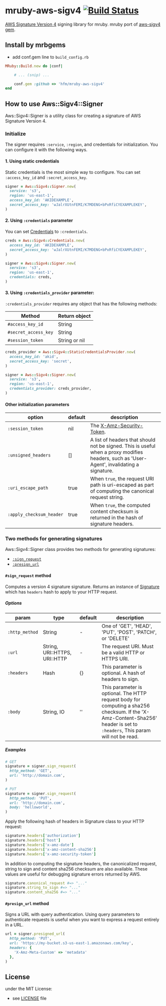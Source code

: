 # mruby-aws-sigv4 [![Build Status](https://travis-ci.org/hfm/mruby-aws-sigv4.svg?branch=master)](https://travis-ci.org/hfm/mruby-aws-sigv4)

[AWS Signature Version 4](https://docs.aws.amazon.com/general/latest/gr/signature-version-4.html) signing library for mruby. mruby port of [aws-sigv4 gem](https://rubygems.org/gems/aws-sigv4/).

## Install by mrbgems

- add conf.gem line to `build_config.rb`

```ruby
MRuby::Build.new do |conf|

    # ... (snip) ...

    conf.gem :github => 'hfm/mruby-aws-sigv4'
end
```

## How to use Aws::Sigv4::Signer

Aws::Sigv4::Signer is a utility class for creating a signature of AWS Signature Version 4.

### Initialize

The signer requires `:service`, `:region`, and credentials for initialization. You can configure it with the following ways.

#### 1. Using static credentials

Static credentials is the most simple way to configure. You can set `:access_key_id` and `:secret_access_key`.

```ruby
signer = Aws::Sigv4::Signer.new(
  service: 's3',
  region: 'us-east-1',
  access_key_id: 'AKIDEXAMPLE',
  secret_access_key: 'wJalrXUtnFEMI/K7MDENG+bPxRfiCYEXAMPLEKEY',
)
```

#### 2. Using `:credentials` parameter

You can set [Credentials](./mrblib/credencials.rb) to `:credentials`.

```ruby
creds = Aws::Sigv4::Credentials.new(
  access_key_id: 'AKIDEXAMPLE',
  secret_access_key: 'wJalrXUtnFEMI/K7MDENG+bPxRfiCYEXAMPLEKEY',
)

signer = Aws::Sigv4::Signer.new(
  service: 's3',
  region: 'us-east-1',
  credentials: creds,
)
```

#### 3. Using `:credentials_provider` parameter:

`:credentials_provider` requires any object that has the following methods:

Method | Return object
---|---
`#access_key_id` | String
`#secret_access_key` | String
`#session_token` | String or nil

```ruby
creds_provider = Aws::Sigv4::StaticCredentialsProvider.new(
  access_key_id: 'akid',
  secret_access_key: 'secret',
)

signer = Aws::Sigv4::Signer.new(
  service: 's3',
  region: 'us-east-1',
  credentials_provider: creds_provider,
)
```

#### Other initialization parameters

option | default | description
---|---|---
`:session_token` | nil | The [X-Amz-Security-Token](https://docs.aws.amazon.com/STS/latest/APIReference/CommonParameters.html#CommonParameters-X-Amz-Security-Token).
`:unsigned_headers` | [] | A list of headers that should not be signed. This is useful when a proxy modifies headers, such as 'User-Agent', invalidating a signature.
`:uri_escape_path` | true | When `true`, the request URI path is uri-escaped as part of computing the canonical request string.
`:apply_checksum_header` | true | When `true`, the computed content checksum is returned in the hash of signature headers.

### Two methods for generating signatures

Aws::Sigv4::Signer class provides two methods for generating signatures:

- [`:sign_request`](#sign_request-method)
- [`:presign_url`](#presign_url-method)

#### `#sign_request` method

Computes a version 4 signature signature. Returns an instance of [Signature](./mrblib/signature.rb) which has `headers` hash to apply to your HTTP request.

##### Options

param | type | default | description
---|---|---|---
`:http_method` | String | - | One of 'GET', 'HEAD', 'PUT', 'POST', 'PATCH', or 'DELETE'
`:url` |  String, URI::HTTPS, URI::HTTP | - | The request URI. Must be a valid HTTP or HTTPS URI.
`:headers` | Hash | {} | This parameter is optional. A hash of headers to sign.
`:body` | String, IO | '' | This parameter is optional. The HTTP request body for computing a sha256 checksum. If the 'X-Amz-Content-Sha256' header is set to `:headers`, This param will not be read.

##### Examples

```ruby
# GET
signature = signer.sign_request(
  http_method: 'GET',
  url: 'http://domain.com',
)

# PUT
signature = signer.sign_request(
  http_method: 'PUT',
  url: 'http://domain.com',
  body: 'helloworld',
)
```

Apply the following hash of headers in Signature class to your HTTP request:

```ruby
signature.headers['authorization']
signature.headers['host']
signature.headers['x-amz-date']
signature.headers['x-amz-content-sha256']
signature.headers['x-amz-security-token']
```

In addition to computing the signature headers, the canonicalized request, string to sign and content sha256 checksum are also available. These values are useful for debugging signature errors returned by AWS.

```ruby
signature.canonical_request #=> "..."
signature.string_to_sign #=> "..."
signature.content_sha256 #=> "..."
```

#### `#presign_url` method

Signs a URL with query authentication. Using query parameters to authenticate requests is useful when you want to express a request entirely in a URL.

```ruby
url = signer.presigned_url(
  http_method: 'PUT',
  url: 'https://my-bucket.s3-us-east-1.amazonaws.com/key',
  headers: {
    'X-Amz-Meta-Custom' => 'metadata'
  },
)
```

## License

under the MIT License:
- see [LICENSE](./LICENSE) file
